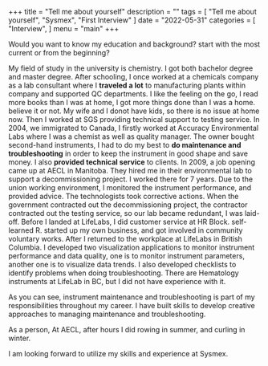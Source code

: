 +++
title = "Tell me about yourself"
description = ""
tags = [
    "Tell me about yourself",
    "Sysmex",
    "First Interview"
]
date = "2022-05-31"
categories = [
    "Interview",
]
menu = "main"
+++

Would you want to know my education and background? start with the most current or from the beginning?  

My field of study in the university is chemistry.  I got both bachelor degree and master degree.  After schooling, I once worked  at a chemicals company as a lab consultant where I **traveled a lot** to manufacturing plants within company and supported QC departments.  I like the feeling on the go, I read more books than I was at home, I got more things done than I was a home. believe it or not.  My wife and I donot have kids, so there is no issue at home now.  Then I worked at SGS providing technical support to testing service. In 2004, we immigrated to Canada, I firstly worked at Accuracy Environmental Labs where I was a chemist as well as quality manager.  The owner bought second-hand instruments,  I had to do my best to **do maintenance and troubleshooting** in order to keep the instrument in good shape and save money.  I also **provided technical service** to clients.  In 2009, a job opening came up at AECL in Manitoba.  They hired me in their environmental lab to support a decommissioning project.  I worked there for 7 years.  Due to the union working environment, I monitored the instrument performance, and provided advice.  The technologists took corrective actions.  When the government contracted out the decommissioning project, the contractor contracted out the testing service, so our lab became redundant, I was laid-off. Before I landed at LifeLabs, I did customer service at HR Block. self-learned R. started up my own business, and got involved in community voluntary works.  After I returned to the workplace at LifeLabs in British Columbia.  I developed two visualization applications to monitor instrument performance and data quality, one is to monitor instrument parameters, another one is to visualize data trends.  I also developed checklists to identify problems when doing troubleshooting.  There are Hematology instruments at LifeLab in BC, but I did not have experience with it.  

As you can see, instrument maintenance and troubleshooting is part of my responsibilities throughout my career.  I have built skills to develop creative approaches to managing maintenance and troubleshooting.  

As a person, 
At AECL, after hours I did rowing in summer, and curling in winter.  

I am looking forward to utilize my skills and experience at Sysmex.  